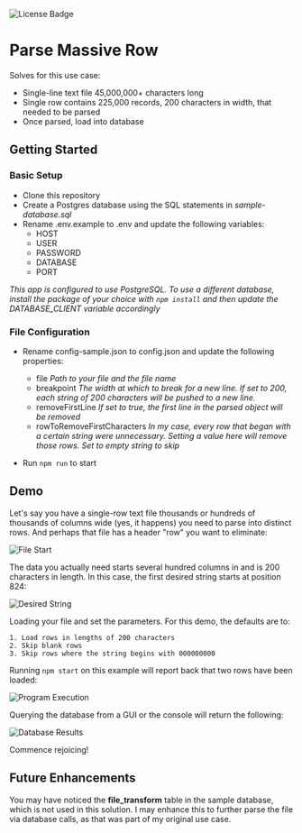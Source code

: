 ![License Badge](https://img.shields.io/github/license/paulmiller3000/parse-massive-row.svg?style=plastic)

# Parse Massive Row
Solves for this use case:

* Single-line text file 45,000,000+ characters long
* Single row contains 225,000 records, 200 characters in width, that needed to be parsed
* Once parsed, load into database

## Getting Started
### Basic Setup
* Clone this repository
* Create a Postgres database using the SQL statements in _sample-database.sql_
* Rename .env.example to .env and update the following variables:
    * HOST
    * USER
    * PASSWORD
    * DATABASE
    * PORT

_This app is configured to use PostgreSQL. To use a different database, install the package of your choice with `npm install` and then update the DATABASE_CLIENT variable accordingly_

### File Configuration
* Rename config-sample.json to config.json and update the following properties:
	* file _Path to your file and the file name_
	* breakpoint _The width at which to break for a new line. If set to 200, each string of 200 characters will be pushed to a new line._
	* removeFirstLine _If set to true, the first line in the parsed object will be removed_
	* rowToRemoveFirstCharacters _In my case, every row that began with a certain string were unnecessary. Setting a value here will remove those rows. Set to empty string to skip_

* Run `npm run` to start

## Demo
Let's say you have a single-row text file thousands or hundreds of thousands of columns wide (yes, it happens) you need to parse into distinct rows. And perhaps that file has a header "row" you want to eliminate:

![File Start](../assets/parse-massive-row-file-start.png?raw=true)

The data you actually need starts several hundred columns in and is 200 characters in length. In this case, the first desired string starts at position 824:

![Desired String](../assets/parse-massive-row-desired-string.png?raw=true)

Loading your file and set the parameters. For this demo, the defaults are to:
	
	1. Load rows in lengths of 200 characters
	2. Skip blank rows
	3. Skip rows where the string begins with 000000000

Running `npm start` on this example will report back that two rows have been loaded:

![Program Execution](../assets/parse-massive-row-npm-start.png?raw=true)

Querying the database from a GUI or the console will return the following:

![Database Results](../assets/parse-massive-row-database-load-results.png?raw=true)

Commence rejoicing!

## Future Enhancements
You may have noticed the __file_transform__ table in the sample database, which is not used in this solution. I may enhance this to further parse the file via database calls, as that was part of my original use case.
